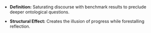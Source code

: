 - **Definition:** Saturating discourse with benchmark results to preclude deeper ontological questions.
    
- **Structural Effect:** Creates the illusion of progress while forestalling reflection.